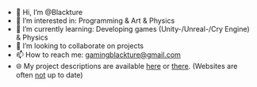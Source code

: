 - 👋 Hi, I’m @Blackture
- 👀 I’m interested in: Programming & Art & Physics
- 🌱 I’m currently learning: Developing games (Unity-/Unreal-/Cry Engine) & Physics
- 💞️ I’m looking to collaborate on projects
- 📫 How to reach me: gamingblackture@gmail.com
- 🌐 My project descriptions are available [here](https://blackture.github.io) or [there](https://blaxrewstudios.github.io). (Websites are often <ins>not</ins> up to date)

<!---
Blackture/Blackture is a ✨ special ✨ repository because its `README.md` (this file) appears on your GitHub profile.
You can click the Preview link to take a look at your changes.
--->
